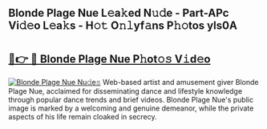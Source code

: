 ## Blonde Plage Nue L𝚎a𝚔ed N𝚞𝚍e - Part-APc Vi𝚍𝚎o L𝚎a𝚔s - H𝚘𝚝 O𝚗𝚕yf𝚊ns P𝚑𝚘tos yls0A

# <h2><a href="http://kfd1dz.oniu.top/?m=Blonde+Plage+Nue">🔗👉 🔴 Blonde Plage Nue P𝚑ot𝚘𝚜 V𝚒d𝚎o</a></h2>

[![Blonde Plage Nue Nu𝚍e𝚜](https://i.imgur.com/0qMVB7G.gif)](http://kfd1dz.oniu.top/?m=Blonde+Plage+Nue)
Web-based artist and amusement giver Blonde Plage Nue, acclaimed for disseminating dance and lifestyle knowledge through popular dance trends and brief videos. Blonde Plage Nue's public image is marked by a welcoming and genuine demeanor, while the private aspects of his life remain cloaked in secrecy.  
